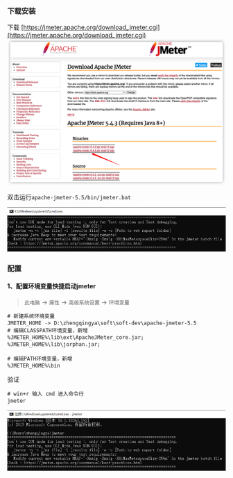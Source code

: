 ### 下载安装

下载 [https://jmeter.apache.org/download_jmeter.cgi](https://jmeter.apache.org/download_jmeter.cgi)
![jmeter-download](images/jmeter-download.png)

双击运行`apache-jmeter-5.5/bin/jmeter.bat`

![jmeter-bat](images/jmeter-bat.png)

### 配置

#### 1、配置环境变量快捷启动jmeter

> `此电脑` -> `属性` -> `高级系统设置` -> `环境变量`

```
# 新建系统环境变量
JMETER_HOME -> D:\zhengqingya\soft\soft-dev\apache-jmeter-5.5
# 编辑CLASSPATH环境变量，新增
%JMETER_HOME%\lib\ext\ApacheJMeter_core.jar; %JMETER_HOME%\lib\jorphan.jar;

# 编辑PATH环境变量，新增
%JMETER_HOME%\bin
```

验证

```
# win+r 输入 cmd 进入命令行
jmeter
```

![jmeter-run-windows.png](images/jmeter-run-windows.png)
